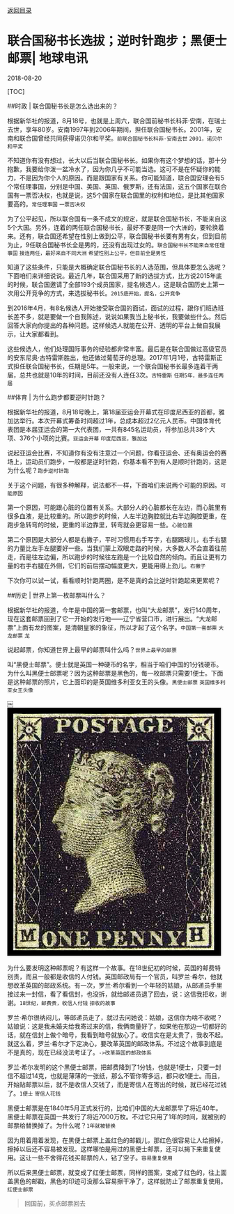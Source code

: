 [返回目录](../index.html)

# 联合国秘书长选拔；逆时针跑步；黑便士邮票| 地球电讯

2018-08-20

[TOC]

##时政 | 联合国秘书长是怎么选出来的？

根据新华社的报道，8月18号，也就是上周六，联合国前秘书长科菲·安南，在瑞士去世，享年80岁。安南1997年到2006年期间，担任联合国秘书长。2001年，安南和联合国曾经共同获得诺贝尔和平奖。`前联合国秘书长科菲·安南去世` `2001，诺贝尔和平奖`

不知道你有没有想过，长大以后当联合国秘书长。如果你有这个梦想的话，那十分抱歉，我要给你泼一盆冷水了，因为你几乎不可能当选。这可不是在怀疑你的能力，不是因为你个人的原因。而是跟国家有关系。你可能知道，联合国安理会有5个常任理事国，分别是中国、美国、英国、俄罗斯，还有法国，这五个国家在联合国有一票否决权，也就是说，这5个国家在联合国里的权利和地位，是比其他国家要高的。`常任理事国` `一票否决权` 

为了公平起见，所以联合国有一条不成文的规定，就是联合国秘书长，不能来自这5个大国。另外，连着的两任联合国秘书长，最好不要是同一个大洲的，要轮换着来。还有，联合国还希望在性别上做到公平，联合国秘书长要有男有女，但到目前为止，9任联合国秘书长全是男的，还没有出现过女的。`联合国秘书长不能来自常任理事国` `接连两任，最好来自不同大洲` `希望性别上公平，但目前全是男性`

知道了这些条件，只能是大概确定联合国秘书长的人选范围，但具体要怎么选呢？下面咱们来详细说说。最近几年，联合国采用了新的选拔方式，比方说2015年底的时候，联合国邀请了全部193个成员国家，提名候选人，这是联合国历史上第一次用公开竞争的方式，来选拔秘书长。`2015底开始，提名，公开竞争`

到2016年4月，有8名候选人开始接受联合国的面试，面试的过程，跟你们班选班长差不多，就是要做一个自我陈述，说说如果我当上秘书长，我要做些什么。然后回答大家向你提出的各种问题。这样候选人就能在公开、透明的平台上做自我展示，让大家都看到。

这些候选人，他们处理国际事务的经验都非常丰富。最后是在联合国做过高级官员的安东尼奥·古特雷斯胜出，他还做过葡萄牙的总理。2017年1月1号，古特雷斯正式担任联合国秘书长，任期是5年。一般来说，一个联合国秘书长最多连着干两届，总共也就是10年的时间，目前还没有人连任3次。`古特雷斯` `任期5年，最多连任两届`

##体育 | 为什么跑步都要逆时针跑？

根据新华社的报道，8月18号晚上，第18届亚运会开幕式在印度尼西亚的首都，雅加达举行。本次开幕式筹备时间超过1年，总成本超过2亿元人民币。中国体育代表团是本届亚运会的第一大代表团，一共有845名运动员，将参加总共38个大项、376个小项的比赛。`亚运会开幕` `印度尼西亚，雅加达` 

说起亚运会比赛，不知道你有没有注意过一个问题，你看亚运会、还有奥运会的赛场上，运动员们跑步，一般都是逆时针跑，你基本看不到有人是顺时针跑的，这是为什么呢？`跑步逆时针跑`

关于这个问题，有很多种解释，说法都不一样，下面咱们来说两个可能的原因。`可能原因`

第一个原因，可能跟心脏的位置有关系。大部分人的心脏都长在左边，而心脏里有很多血液，是比较重的。所以跑步的时候，人左半边胸腔就比右半边胸腔更重，在跑步急转弯的时候，更重的半边靠里，转弯就会更容易一些。`心脏位置`

第二个原因是大部分人都是右撇子，平时习惯用右手写字，右腿踢球儿，右手右腿的力量比左手左腿要好一些。当我们蒙上双眼走路的时候，大多数人不会直着往前走，而是往左边偏，所以跑步的时候往左跑是一个比较自然的倾向。而且让更有力量的右手右腿在外侧，它们的前后摆动幅度更大，更能用得上劲儿。`右撇子`

下次你可以试一试，看看顺时针跑两圈，是不是真的会比逆时针跑起来更累呢？

##历史 | 世界上第一枚邮票叫什么？

根据新华社的报道，今年是中国的第一套邮票，也叫“大龙邮票”，发行140周年，现在这套邮票回到了它一开始的发行地——辽宁省营口市，进行展出。“大龙邮票”上面有龙的图案，是清朝皇家的象征，所以才起了这个名字。`中国第一套邮票` `大龙邮票` `龙`

说起邮票，你知道世界上最早的邮票叫什么吗？`世界上最早的邮票`

叫“黑便士邮票”。便士就是英国一种硬币的名字，相当于咱们中国的1分钱硬币。为什么叫黑便士邮票呢？因为这种邮票是黑色的，每一枚邮票只需要1便士。下面是这种邮票的照片，它上面印的是英国维多利亚女王的头像。`黑便士邮票` `英国维多利亚女王头像`

￼![stamp](./assets/stamp.png)

为什么要发明这种邮票呢？有这样一个故事。在18世纪初的时候，英国的邮费特别贵，而且一般都是收信的人付钱。英国邮政局有一个官员，叫罗兰·希尔，他就想改革英国的邮政系统。有一次，罗兰·希尔看到一个年轻的姑娘，从邮递员手里接过来一封信，看了看信封，也没拆，就给邮递员退了回去，说：这信我拒收，谢谢。`18世纪，邮费贵，收信人付钱` `拒收的故事`

罗兰·希尔很纳闷儿，等邮递员走了，就过去问她说：姑娘，这信你为啥不收呢？姑娘说：这是我未婚夫给我寄过来的信，我俩商量好了，如果他在那边一切都好的话，就在信封上做个暗号，我看到暗号就放心了。收信实在是太贵了，我收不起。就这么着，罗兰·希尔才下定决心，要改革英国的邮政体系。不过这个故事到底是不是真的，现在已经没法考证了。`->改革英国的邮政体系`

罗兰·希尔发明的这个黑便士邮票，把邮费降到了1分钱，也就是1便士，只要一封信不超过14克，也就是薄薄的一张纸，那么不管你寄多远，都只收1便士。而且，开始贴邮票以后，就不是收信人交钱了，而是寄信人在寄出的时候，就已经花过钱了。`1便士` `寄信人花钱`

黑便士邮票是在1840年5月正式发行的，比咱们中国的大龙邮票早了将近40年。黑便士邮票在英国一共发行了将近7000万枚。不过它只用了1年的时间，就被别的邮票给替换掉了。为什么呢？`1年就被替换`

因为用着用着发现，在黑便士邮票上盖红色的邮戳儿，那红色很容易让人给擦掉，擦掉以后还不容易被发现。这样哪怕是用过的黑便士邮票，还可以揭下来重复使用。这让一些不舍得花钱买邮票的人，钻了空子。`容易重复使用`

所以后来黑便士邮票，就变成了红便士邮票，同样的图案，变成了红色的，往上面盖黑色的邮戳，黑色的印迹可没那么容易擦干净了，这样就防止了邮票重复使用。`红便士邮票`

> 回国前，买点邮票回去